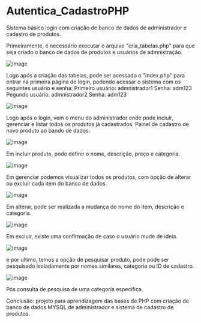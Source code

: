 # Autentica_CadastroPHP
Sistema básico login com criação de banco de dados de administrador e cadastro de produtos.


Primeiramente, é necessário executar o arquivo "cria_tabelas.php" para que seja criado o banco de dados de produtos e usuários de admnistração.


![image](https://github.com/user-attachments/assets/2ef0631b-bc95-4789-b5b2-1d33bdbfcb64)

Logo após a criação das tabelas, pode ser acessado o "index.php" para entrar na primeira página de login, podendo acessar o sistema com os seguintes usuário e senha:
Primeiro usuário: admnistrador1 Senha: adm123
Pegundo usuário: admnistrador2 Senha: adm123

![image](https://github.com/user-attachments/assets/8ee81bf1-8c36-4230-851e-eaf83a6ae290)

Logo após o login, vem o menu do administrador onde pode incluir, gerenciar e listar todos os produtos já cadastrados.
Painel de cadastro de novo produto ao bando de dados.

![image](https://github.com/user-attachments/assets/1d89d693-0d8d-4d6f-b10b-4ecafe1437b9)

Em incluir produto, pode definir o nome, descrição, preço e categoria.


![image](https://github.com/user-attachments/assets/a40ec5a3-b78e-434a-a1a5-2de3c8d36436)

Em gerenciar podemos visualizar todos os produtos, com opção de alterar ou excluir cada item do banco de dados.


![image](https://github.com/user-attachments/assets/365de2bd-a7a0-48a7-a04b-c12be5fcb29b)

Em alterar, pode ser realizada a mudança do nome do item, descrição e categoria.

![image](https://github.com/user-attachments/assets/2a195449-f8da-4dbc-a234-c71f39b0da55)

Em excluir, existe uma confirmação de caso o usuário mude de ideia. 


![image](https://github.com/user-attachments/assets/a7fae8b9-d840-4ace-b5b9-82004db29c84)

e por ultimo, temos a opção de pesquisar produto, pode pode ser pesquisado isoladamente por nomes similares, categoria ou ID de cadastro.


![image](https://github.com/user-attachments/assets/3812b228-efa7-4b36-babf-d55c66479606)

Pós consulta de pesquisa de uma categoria específica.



Conclusão: projeto para aprendizagem das bases de PHP com criação de banco de dados MYSQL de administrador e sistema de cadastro de produtos.

